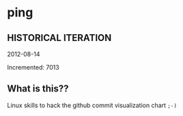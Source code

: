 # ping

## HISTORICAL ITERATION
2012-08-14

Incremented: 7013

## What is this?? 
Linux skills to hack the github commit visualization chart `;-)`
